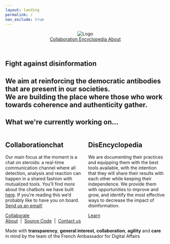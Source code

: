 ```yaml
---
layout: landing
permalink: /
nav_exclude: true
---
```

<div>
	<section class="hero is-medium is-bold">
		<div class="hero-head">
			<header class="navbar">
				<div class="container">
					<div class="navbar-brand">
						<img class="logo" src="https://avatars3.githubusercontent.com/u/7874148?s=400&v=4" alt="Logo">
					</div>
					<div class="navbar-menu">
						<div class="navbar-end">
							<a href="/collaborate" class="navbar-item">
								Collaboration
							</a>
							<a href="/encyclopedia" class="navbar-item">
								Encyclopedia
							</a>
							<a href="/encyclopedia" class="navbar-item">
								About
							</a>
						</div>
					</div>
				</div>
			</header>
		</div>
		<div class="hero-body">
			<div class="container has-text-centered">
				<h1 class="title is-spaced">
					Fight against disinformation
				</h1>
				<h2 class="subtitle">
					We aim at reinforcing the democratic antibodies that are present in our societies.<br/>
					We are building the place where those who work towards coherence and authenticity gather.
				</h2>
			</div>
		</div>
	</section>
	<section class="section our-work">
		<div class="container">
			<h1 class="our-work-title title has-text-centered">
				What we're currently working on…
			</h1>
			<div class="columns">
				<div class="column is-5 is-offset-1">
					<div class="work-item">
						<h2 class="title is-spaced">
							<span class="thin">Collaboration</span>chat
						</h2>
						<p>
							Our main focus at the moment is a chat on steroids: a real-time communication channel where all detection, analysis and reaction can happen in a shared fashion with mutualized tools. You’ll find more about the chatbots we have built <a href="/encyclopedia/chatbots/">here</a>. If you’re reading this we’d probably like to have you on board. <a href="mailto:matti.schneider@diplomatie.gouv.fr">Send us an email!</a>
						</p>
						<a href="/collaborate" class="button is-white is-medium" data-proofer-ignore>
							Collaborate
						</a>
					</div>
				</div>
				<div class="column is-5">
					<div class="work-item">
						<h2 class="title is-spaced">
							<span class="thin">Dis</span>Encyclopedia
						</h2>
						<p>
							We are documenting their practices and equipping them with the best tools available, with the intention that they will share their results with each other while keeping their independence. 
							We provide them with opportunities to improve and grow, and identify the most effective ways to decrease the impact of disinformation.
						</p>
						<a href="/encyclopedia" class="button is-white is-medium">
							Learn
						</a>
					</div>
				</div>
			</div>
		</div>
	</section>
	<footer class="footer">
		<div class="container has-text-centered">
			<div class="columns">
				<div class="column is-full">
					<a href="/encyclopedia">About</a>
					&nbsp;|&nbsp;
					<a href="https://github.com/ambanum/disinformation-encyclopedia">Source Code</a>
					&nbsp;|&nbsp;
					<a href="mailto:matti.schneider@diplomatie.gouv.fr">Contact us</a>
				</div>
			</div>
			<div class="columns">
				<div class="column is-full">
					<p>Made with <b>transparency</b>, <b>general interest</b>, <b>collaboration</b>, <b>agility</b> and <b>care</b> in mind by the team of the French Ambassador for Digital Affairs</p>
				</div>
			</div>
		</div>
	</footer>
</div>